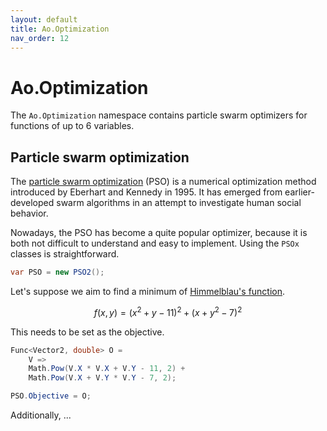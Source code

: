 ```yaml
---
layout: default
title: Ao.Optimization
nav_order: 12
---
```


# Ao.Optimization

The `Ao.Optimization` namespace contains particle swarm optimizers for functions of up to 6 variables.

## Particle swarm optimization

The [particle swarm optimization](https://en.wikipedia.org/wiki/Particle_swarm_optimization) (PSO) is a numerical optimization method introduced by Eberhart and Kennedy in 1995. It has emerged from earlier-developed swarm algorithms in an attempt to investigate human social behavior.

Nowadays, the PSO has become a quite popular optimizer, because it is both not difficult to understand and easy to implement. Using the `PSOx` classes is straightforward.

```csharp
var PSO = new PSO2();
```

Let's suppose we aim to find a minimum of [Himmelblau's function](https://en.wikipedia.org/wiki/Himmelblau's_function).

$$ f(x, y) = (x^2+y-11)^2 + (x+y^2-7)^2 $$

This needs to be set as the objective.

```csharp
Func<Vector2, double> O = 
    V =>
    Math.Pow(V.X * V.X + V.Y - 11, 2) + 
    Math.Pow(V.X + V.Y * V.Y - 7, 2);

PSO.Objective = O;
```

Additionally, ...
